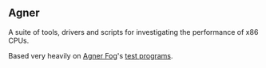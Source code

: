 Agner
-----

A suite of tools, drivers and scripts for investigating the performance of x86 CPUs.

Based very heavily on [Agner Fog](http://www.agner.org)'s [test programs](http://www.agner.org/optimize/#testp).
